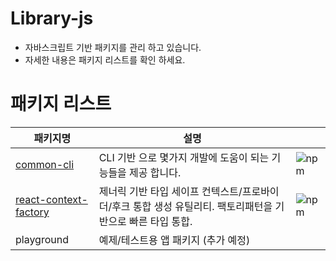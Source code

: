 # Library-js

- 자바스크립트 기반 패키지를 관리 하고 있습니다.
- 자세한 내용은 패키지 리스트를 확인 하세요.

# 패키지 리스트

| 패키지명                                                  | 설명                                                                                                       |                                                                         |
| --------------------------------------------------------- | ---------------------------------------------------------------------------------------------------------- | ----------------------------------------------------------------------- |
| [common-cli](./packages/common-cli)                       | CLI 기반 으로 몇가지 개발에 도움이 되는 기능들을 제공 합니다.                                              | ![npm](https://img.shields.io/npm/v/@edge-effect/common-cli)            |
| [react-context-factory](./packages/react-context-factory) | 제너릭 기반 타입 세이프 컨텍스트/프로바이더/후크 통합 생성 유틸리티. 팩토리패턴을 기반으로 빠른 타입 통합. | ![npm](https://img.shields.io/npm/v/@edge-effect/react-context-factory) |
| playground                                                | 예제/테스트용 앱 패키지 (추가 예정)                                                                        |                                                                         |
